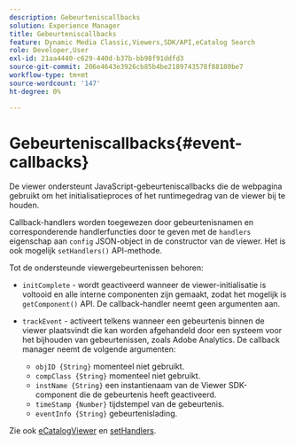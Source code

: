 ```yaml
---
description: Gebeurteniscallbacks
solution: Experience Manager
title: Gebeurteniscallbacks
feature: Dynamic Media Classic,Viewers,SDK/API,eCatalog Search
role: Developer,User
exl-id: 21aa4440-c629-440d-b37b-bb98f91ddfd3
source-git-commit: 206e4643e3926cb85b4be2189743578f88180be7
workflow-type: tm+mt
source-wordcount: '147'
ht-degree: 0%

---
```


# Gebeurteniscallbacks{#event-callbacks}

De viewer ondersteunt JavaScript-gebeurteniscallbacks die de webpagina gebruikt om het initialisatieproces of het runtimegedrag van de viewer bij te houden.

Callback-handlers worden toegewezen door gebeurtenisnamen en corresponderende handlerfuncties door te geven met de `handlers` eigenschap aan `config` JSON-object in de constructor van de viewer. Het is ook mogelijk `setHandlers()` API-methode.

Tot de ondersteunde viewergebeurtenissen behoren:

* `initComplete` - wordt geactiveerd wanneer de viewer-initialisatie is voltooid en alle interne componenten zijn gemaakt, zodat het mogelijk is `getComponent()` API. De callback-handler neemt geen argumenten aan.

* `trackEvent` - activeert telkens wanneer een gebeurtenis binnen de viewer plaatsvindt die kan worden afgehandeld door een systeem voor het bijhouden van gebeurtenissen, zoals Adobe Analytics. De callback manager neemt de volgende argumenten:

   * `objID {String}` momenteel niet gebruikt.
   * `compClass {String}` momenteel niet gebruikt.
   * `instName {String}` een instantienaam van de Viewer SDK-component die de gebeurtenis heeft geactiveerd.
   * `timeStamp {Number}` tijdstempel van de gebeurtenis.
   * `eventInfo {String}` gebeurtenislading.

Zie ook [eCatalogViewer](/help/aem-viewers-ref/c-html5-s7-aem-asset-viewers/c-html5-ecatsearch-viewer-about/c-html5-ecatsearch-viewer-javascriptapiref/r-html5-ecatsearch-javascriptapiref-ecatalogsearchviewer.md) en [setHandlers](../../c-html5-s7-aem-asset-viewers/c-html5-20-ecatalog-viewer-about/c-html5-20-ecatalog-viewer-javascriptapiref/r-html5-ecatalog-viewer-20-javascriptapiref-sethandlers.md#reference-7858574ff5c34ce993ef4fdff741a856).
